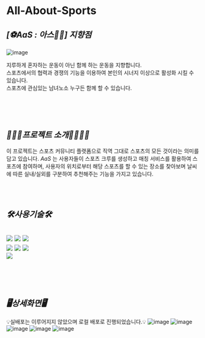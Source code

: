 # All-About-Sports

_**[⚽AaS : 아스💪🏻] 지향점**_
---
![image](https://github.com/user-attachments/assets/08fefdb5-639b-46df-97b5-05521f66f019)  
  
지루하게 혼자하는 운동이 아닌 함께 하는 운동을 지향합니다.  
스포츠에서의 협력과 경쟁의 기능을 이용하여 본인의 시너지 이상으로 활성화 시킬 수 있습니다.  
스포츠에 관심있는 남녀노소 누구든 함께 할 수 있습니다.  
<br><br><br><br>  

_**🏌🏻‍♂️프로젝트 소개🏃🏻‍♀️‍➡️**_
---
이 프로젝트는 스포츠 커뮤니티 플랫폼으로 직역 그대로 스포츠의 모든 것이라는 의미를 담고 있습니다.
_AaS_ 는 사용자들이 스포츠 크루를 생성하고 매칭 서비스를 활용하여 스포츠에 참여하며, 사용자의 위치로부터 해당 스포츠를 할 수 있는 장소를 찾아보며 날씨에 따른 실내/실외를 구분하여 추천해주는 기능을 가지고 있습니다.
<br><br><br><br>

    
_**🛠️사용기술🛠️**_
---

<img src="https://img.shields.io/badge/Thymeleaf-005F0F?style=for-the-badge&logo=Thymeleaf&logoColor=white">   <img src="https://img.shields.io/badge/CSS3-1572B6?style=for-the-badge&logo=CSS3&logoColor=white">   <img src="https://img.shields.io/badge/JavaScript-F7DF1E?style=for-the-badge&logo=JavaScript&logoColor=white">  
<img src="https://img.shields.io/badge/springboot-6DB33F?style=for-the-badge&logo=springboot&logoColor=white">   <img src="https://img.shields.io/badge/Spring Security-6DB33F?style=for-the-badge&logo=Spring Security&logoColor=white">   <img src="https://img.shields.io/badge/MySQL-4479A1?style=for-the-badge&logo=MySQL&logoColor=white">  
<img src="https://img.shields.io/badge/GitHub-181717?style=for-the-badge&logo=GitHub&logoColor=white">  
<br><br><br><br>
_**🖥️상세화면🖥️**_
---
💡실배포는 이루어지지 않았으며 로컬 배포로 진행되었습니다.💡
![image](https://github.com/user-attachments/assets/65155a14-31a5-4dcb-9fbf-a1bbe6fa1e57)
![image](https://github.com/user-attachments/assets/e6d8210d-007a-41ac-99aa-06bc5ea683b8)
![image](https://github.com/user-attachments/assets/835cf694-ad33-4405-a866-0bfe41bb1f29)
![image](https://github.com/user-attachments/assets/dfbc2349-3b15-49e3-97f0-3f09cd7a0229)
![image](https://github.com/user-attachments/assets/d23151a3-e29a-4645-8804-2dc4a1f61f92)



